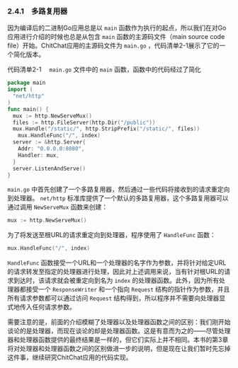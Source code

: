 ### 2.4.1　多路复用器

因为编译后的二进制Go应用总是以 `main` 函数作为执行的起点，所以我们在对Go应用进行介绍的时候也总是从包含 `main` 函数的主源码文件（main source code file）开始。ChitChat应用的主源码文件为 `main.go` ，代码清单2-1展示了它的一个简化版本。

代码清单2-1　 `main.go` 文件中的 `main` 函数，函数中的代码经过了简化

```go
package main
import (
　"net/http"
)
func main() {
　mux := http.NewServeMux()
　files := http.FileServer(http.Dir("/public"))
　mux.Handle("/static/", http.StripPrefix("/static/", files))
　　mux.HandleFunc("/", index)
　server := &http.Server{
　　Addr: "0.0.0.0:8080",
　　Handler: mux,
　}
　server.ListenAndServe()
}
```

`main.go` 中首先创建了一个多路复用器，然后通过一些代码将接收到的请求重定向到处理器。 `net/http` 标准库提供了一个默认的多路复用器，这个多路复用器可以通过调用 `NewServeMux` 函数来创建：

```go
mux := http.NewServeMux()
```

为了将发送至根URL的请求重定向到处理器，程序使用了 `HandleFunc` 函数：

```go
mux.HandleFunc("/", index)
```

`HandleFunc` 函数接受一个URL和一个处理器的名字作为参数，并将针对给定URL的请求转发至指定的处理器进行处理，因此对上述调用来说，当有针对根URL的请求到达时，该请求就会被重定向到名为 `index` 的处理器函数。此外，因为所有处理器都接受一个 `ResponseWriter` 和一个指向 `Request` 结构的指针作为参数，并且所有请求参数都可以通过访问 `Request` 结构得到，所以程序并不需要向处理器显式地传入任何请求参数。

需要注意的是，前面的介绍模糊了处理器以及处理器函数之间的区别：我们刚开始谈论的是处理器，而现在谈论的却是处理器函数。这是有意而为之的——尽管处理器和处理器函数提供的最终结果是一样的，但它们实际上并不相同。本书的第3章将对处理器和处理器函数之间的区别做进一步的说明，但是现在让我们暂时先忘掉这件事，继续研究ChitChat应用的代码实现。

